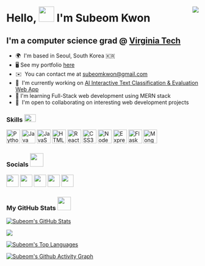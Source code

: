 Hello, <img src="https://raw.githubusercontent.com/Tarikul-Islam-Anik/Animated-Fluent-Emojis/master/Emojis/Hand%20gestures/Waving%20Hand.png" width="40px" height="40"> I'm Subeom Kwon
<img align="right" src="https://visitor-badge.laobi.icu/badge?page_id=subeom7">
============================

I'm a computer science grad @ [Virginia Tech](https://www.vt.edu)
---------------------------------------------------------------

* 🌍  I'm based in Seoul, South Korea 🇰🇷 
* 🖥️  See my portfolio [here](https://golden-tiramisu-0f3cab.netlify.app/)
* ✉️  You can contact me at [subeomkwon@gmail.com](mailto:subeomkwon@gmail.com)
* 🚀  I'm currently working on [AI Interactive Text Classification & Evaluation Web App](https://github.com/subeom7/Text-Classification-and-Evaluation)
* 🧠  I'm learning Full-Stack web development using MERN stack
* 🤝  I'm open to collaborating on interesting web development projects
 
<!-- <a href="https://stackoverflow.com/users/16650828/sk7" target="_blank" rel="noreferrer"><img
src="https://img.shields.io/badge/Stack_Overflow-FE7A16?style=for-the-badge&logo=stack-overflow&logoColor=white"
/></a>
<a href="https://www.linkedin.com/in/subeomkwon/" target="_blank" rel="noreferrer"><img src="https://img.shields.io/badge/LinkedIn-0077B5?style=for-the-badge&logo=linkedin&logoColor=white" /></a>
<a href="https://leetcode.com/subeom7/" target="_blank" rel="noreferrer"><img src="https://img.shields.io/badge/-LeetCode-FFA116?style=for-the-badge&logo=LeetCode&logoColor=black" /></a>
<a href="https://www.github.com/subeom7" target="_blank" rel="noreferrer"><img
src="https://img.shields.io/github/followers/subeom7?logo=github&style=for-the-badge&color=0891b2&labelColor=1c1917" /></a>  -->


### Skills <img src = "https://media2.giphy.com/media/QssGEmpkyEOhBCb7e1/giphy.gif?cid=ecf05e47a0n3gi1bfqntqmob8g9aid1oyj2wr3ds3mg700bl&rid=giphy.gif" width = 30px height="20"> <p align="left"> 

<p align="left">
<a href="https://www.python.org/" target="_blank" rel="noreferrer"><img src="https://raw.githubusercontent.com/danielcranney/readme-generator/main/public/icons/skills/python-colored.svg" width="36" height="36" alt="Python" /></a>
<a href="https://www.oracle.com/java/" target="_blank" rel="noreferrer"><img src="https://raw.githubusercontent.com/danielcranney/readme-generator/main/public/icons/skills/java-colored.svg" width="36" height="36" alt="Java" /></a>
 <a href="https://developer.mozilla.org/en-US/docs/Web/JavaScript" target="_blank" rel="noreferrer"><img src="https://raw.githubusercontent.com/danielcranney/readme-generator/main/public/icons/skills/javascript-colored.svg" width="36" height="36" alt="JavaScript" /></a>
<a href="https://developer.mozilla.org/en-US/docs/Glossary/HTML5" target="_blank" rel="noreferrer"><img src="https://raw.githubusercontent.com/danielcranney/readme-generator/main/public/icons/skills/html5-colored.svg" width="36" height="36" alt="HTML5" /></a>
<a href="https://reactjs.org/" target="_blank" rel="noreferrer"><img src="https://raw.githubusercontent.com/danielcranney/readme-generator/main/public/icons/skills/react-colored.svg" width="36" height="36" alt="React" /></a>
<a href="https://www.w3.org/TR/CSS/#css" target="_blank" rel="noreferrer"><img src="https://raw.githubusercontent.com/danielcranney/readme-generator/main/public/icons/skills/css3-colored.svg" width="36" height="36" alt="CSS3" /></a>
<a href="https://nodejs.org/en/" target="_blank" rel="noreferrer"><img src="https://raw.githubusercontent.com/danielcranney/readme-generator/main/public/icons/skills/nodejs-colored.svg" width="36" height="36" alt="NodeJS" /></a>
<a href="https://expressjs.com/" target="_blank" rel="noreferrer"><img src="https://raw.githubusercontent.com/danielcranney/readme-generator/main/public/icons/skills/express-colored.svg" width="36" height="36" alt="Express" /></a>
 <a href="https://flask.palletsprojects.com/en/2.2.x/" target="_blank" rel="noreferrer"><img src="https://raw.githubusercontent.com/danielcranney/readme-generator/main/public/icons/skills/flask.svg" width="36" height="36" alt="Flask" /></a>
<a href="https://www.mongodb.com/" target="_blank" rel="noreferrer"><img src="https://raw.githubusercontent.com/danielcranney/readme-generator/main/public/icons/skills/mongodb-colored.svg" width="36" height="36" alt="MongoDB" /></a>
</p>


### Socials <img src='https://user-images.githubusercontent.com/74038190/216120981-b9507c36-0e04-4469-8e27-c99271b45ba5.png' width = 35px height="35"> <p align="left"> 

<p align="left"> <a href="https://discord.com/users/Subeom (subeom7)#1344" target="_blank" rel="noreferrer"><img src="https://raw.githubusercontent.com/danielcranney/readme-generator/main/public/icons/socials/discord.svg" width="32" height="32" /></a>  <a href="http://www.instagram.com/subeomkwon/" target="_blank" rel="noreferrer"><img src="https://raw.githubusercontent.com/danielcranney/readme-generator/main/public/icons/socials/instagram.svg" width="32" height="32" /></a> <a href="https://www.linkedin.com/in/subeom-kwon-7b58031a9/" target="_blank" rel="noreferrer"><img src="https://raw.githubusercontent.com/danielcranney/readme-generator/main/public/icons/socials/linkedin.svg" width="32" height="32" /></a> <a href="https://www.stackoverflow.com/users/16650828/sk7" target="_blank" rel="noreferrer"><img src="https://raw.githubusercontent.com/danielcranney/readme-generator/main/public/icons/socials/stackoverflow.svg" width="32" height="32" /></a> <a href="https://www.twitter.com/sube777" target="_blank" rel="noreferrer"><img src="https://raw.githubusercontent.com/danielcranney/readme-generator/main/public/icons/socials/twitter.svg" width="32" height="32" /></a></p>


### My GitHub Stats <img src='https://user-images.githubusercontent.com/74038190/216122041-518ac897-8d92-4c6b-9b3f-ca01dcaf38ee.png' width = 35px height="35"> <p align="left"> 

[![Subeom's GitHub Stats](https://github-readme-stats.vercel.app/api?username=subeom7&show_icons=true&hide=&count_private=true&title_color=0891b2&text_color=ffffff&icon_color=0891b2&bg_color=1c1917&hide_border=true&show_icons=true)](https://github.com/anuraghazra/github-readme-stats)

<a href="http://www.github.com/subeom7"><img src="https://github-readme-streak-stats.herokuapp.com/?user=subeom7&stroke=ffffff&background=1c1917&ring=0891b2&fire=0891b2&currStreakNum=ffffff&currStreakLabel=0891b2&sideNums=ffffff&sideLabels=ffffff&dates=ffffff&hide_border=true" /></a>

<!-- <a href="https://github.com/subeom7" align="left"><img src="https://github-readme-stats.vercel.app/api/top-langs/?username=subeom7&langs_count=10&title_color=0891b2&text_color=ffffff&icon_color=0891b2&bg_color=1c1917&hide_border=true&locale=en&custom_title=Top%20%Languages" alt="Top Languages" /></a> -->

[![Subeom's Top Languages](https://github-readme-stats.vercel.app/api/top-langs/?username=subeom7&langs_count=10&title_color=0891b2&text_color=ffffff&icon_color=0891b2&bg_color=1c1917&hide_border=true&locale=en&custom_title=Top%20%Languages)](https://github.com/anuraghazra/github-readme-stats)

<!-- <a href="https://github.com/ashutosh00710/github-readme-activity-graph?username=subeom7&theme=react-dark"><img alt="subeom7's Activity Graph" src="https://github-readme-activity-graph.cyclic.app/graph/?username=subeom7&theme=react-dark&title_color=0891b2&text_color=ffffff&icon_color=0891b2&bg_color=1c1917&hide_border=true" /></a> -->
 
 [![Subeom's Github Activity Graph](https://github-readme-activity-graph.vercel.app/graph?username=subeom7&theme=react-dark)](https://github.com/subeom7/github-readme-activity-graph)
